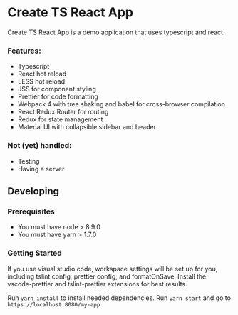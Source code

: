 # Create TS React App

Create TS React App is a demo application that uses typescript and react.

### Features:

- Typescript
- React hot reload
- LESS hot reload
- JSS for component styling
- Prettier for code formatting
- Webpack 4 with tree shaking and babel for cross-browser compilation
- React Redux Router for routing
- Redux for state management
- Material UI with collapsible sidebar and header

### Not (yet) handled:

- Testing
- Having a server

## Developing

### Prerequisites

- You must have node > 8.9.0
- You must have yarn > 1.7.0

### Getting Started

If you use visual studio code, workspace settings will be set up for you, including tslint config, prettier config, and formatOnSave.
Install the vscode-prettier and tslint-prettier extensions for best results.

Run `yarn install` to install needed dependencies.
Run `yarn start` and go to `https://localhost:8080/my-app`
